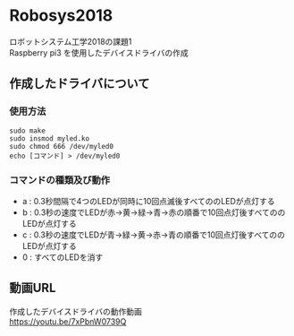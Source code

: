 # Robosys2018
ロボットシステム工学2018の課題1  
Raspberry pi3 を使用したデバイスドライバの作成
## 作成したドライバについて
### 使用方法
```
sudo make
sudo insmod myled.ko
sudo chmod 666 /dev/myled0
echo [コマンド] > /dev/myled0
```
### コマンドの種類及び動作
+ a : 0.3秒間隔で4つのLEDが同時に10回点滅後すべてののLEDが点灯する
+ b : 0.3秒の速度でLEDが赤→黄→緑→青→赤の順番で10回点灯後すべてののLEDが点灯する
+ c : 0.3秒の速度でLEDが青→緑→黄→赤→青の順番で10回点灯後すべてののLEDが点灯する
+ 0 : すべてのLEDを消す

## 動画URL
作成したデバイスドライバの動作動画  
https://youtu.be/7xPbnW0739Q
